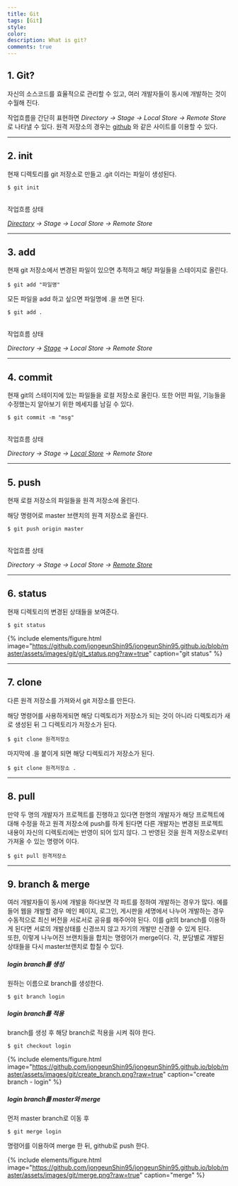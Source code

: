 ```yaml
---
title: Git
tags: [Git]
style: 
color: 
description: What is git?
comments: true
---
```


## 1. Git?

자신의 소스코드를 효율적으로 관리할 수 있고, 여러 개발자들이 동시에 개발하는 것이 수월해 진다.

작업흐름을 간단히 표현하면
*Directory -> Stage -> Local Store -> Remote Store*로 나타낼 수 있다.
원격 저장소의 경우는  [github](https://github.com) 와 같은 사이트를 이용할 수 있다.

---

## 2. init

현재 디렉토리를 git 저장소로 만들고 .git 이라는 파일이 생성된다.

    $ git init

<br>
작업흐름 상태 <br>

*<U>Directory</U> -> Stage -> Local Store -> Remote Store*

---

## 3. add

현재 git 저장소에서 변경된 파일이 있으면 추적하고 해당 파일들을 스테이지로 올린다.

    $ git add "파일명"

모든 파일을 add 하고 싶으면 파일명에 .을 쓰면 된다.

    $ git add .

<br>
작업흐름 상태 <br>

*Directory -> <U>Stage</U> -> Local Store -> Remote Store*

---

## 4. commit

현재 git의 스테이지에 있는 파일들을 로컬 저장소로 올린다. 또한 어떤 파일, 기능들을 수정했는지 알아보기 위한 메세지를 남길 수 있다.

    $ git commit -m "msg"

<br>
작업흐름 상태 <br>

*Directory -> Stage -> <U>Local Store</U> -> Remote Store*

---

## 5. push

현재 로컬 저장소의 파일들을 원격 저장소에 올린다. <br>

해당 명령어로 master 브랜치의 원격 저장소로 올린다.

    $ git push origin master

<br>
작업흐름 상태 <br>

*Directory -> Stage -> Local Store -> <U>Remote Store</U>*

---

## 6. status

현재 디렉토리의 변경된 상태들을 보여준다.

    $ git status

{% include elements/figure.html image="https://github.com/jongeunShin95/jongeunShin95.github.io/blob/master/assets/images/git/git_status.png?raw=true" caption="git status" %}

---

## 7. clone

다른 원격 저장소를 가져와서 git 저장소를 만든다.

해당 명령어를 사용하게되면 해당 디렉토리가 저장소가 되는 것이 아니라 디렉토리가 새로 생성된 뒤 그 디렉토리가 저장소가 된다.

    $ git clone 원격저장소

마지막에 .을 붙이게 되면 해당 디렉토리가 저장소가 된다.

    $ git clone 원격저장소 .

---

## 8. pull

만약 두 명의 개발자가 프로젝트를 진행하고 있다면 한명의 개발자가 해당 프로젝트에 대해 수정을 하고 원격 저장소에 push를 하게 된다면 다른 개발자는 변경된 프로젝트 내용이 자신의 디렉토리에는 반영이 되어 있지 않다. 그 반영된 것을 원격 저장소로부터 가져올 수 있는 명령어 이다.

    $ git pull 원격저장소


---

## 9. branch & merge

여러 개발자들이 동시에 개발을 하다보면 각 파트를 정하여 개발하는 경우가 많다. 예를 들어 웹을 개발할 경우 메인 페이지, 로그인, 게시판을 세명에서 나누어 개발하는 경우 수동적으로 최신 버전을 서로서로 공유를 해주어야 된다. 이를 git의 branch를 이용하게 된다면 서로의 개발상태를 신경쓰지 않고 자기의 개발만 신경쓸 수 있게 된다.
<br>
또한, 이렇게 나누어진 브랜치들을 합치는 명령어가 merge이다. 각, 분담별로 개발된 상태들을 다시 master브랜치로 합칠 수 있다.

##### login branch를 생성

원하는 이름으로 branch를 생성한다.

    $ git branch login

##### login branch를 적용

branch를 생성 후 해당 branch로 적용을 시켜 줘야 한다.

    $ git checkout login

{% include elements/figure.html image="https://github.com/jongeunShin95/jongeunShin95.github.io/blob/master/assets/images/git/create_branch.png?raw=true" caption="create branch - login" %}

##### login branch를 master와 merge

먼저 master branch로 이동 후

    $ git merge login

명령어를 이용하여 merge 한 뒤, github로 push 한다.

{% include elements/figure.html image="https://github.com/jongeunShin95/jongeunShin95.github.io/blob/master/assets/images/git/merge.png?raw=true" caption="merge" %}